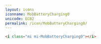 ```yaml
---
layout: icons
iconname: MobBatteryCharging0
unicode: ECB2
permalink: /icon/MobBatteryCharging0/
---
```


``` html
<i class="mi mi-MobBatteryCharging0"></i>
```
